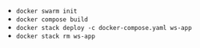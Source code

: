 

- `docker swarm init`
- `docker compose build`
- `docker stack deploy -c docker-compose.yaml ws-app`
- `docker stack rm ws-app`